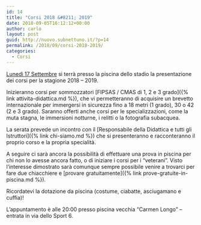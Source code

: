 ```yaml
---
id: 14
title: "Corsi 2018 &#8211; 2019"
date: 2018-09-05T16:12:12+00:00
author: carlo
layout: post
guid: http://nuovo.subnettuno.it/?p=14
permalink: /2018/09/corsi-2018-2019/
categories:
  - Corsi
---
```


[Lunedì 17 Settembre](https://www.facebook.com/events/314665579306466/) si terrà presso la piscina dello stadio la presentazione dei corsi per la stagione 2018 &#8211; 2019.

Inizieranno corsi per sommozzatori [FIPSAS / CMAS di 1, 2 e 3 grado]({% link attivita-didattica.md %}), che vi permetteranno di acquisire un brevetto internazionale per immergersi in sicurezza fino a 18 metri (1 grado), 30 o 42 (2 e 3 grado). Saranno offerti anche corsi per le specializzazioni, come la muta stagna, le immersioni notturne, i relitti o la fotografia subacquea.

La serata prevede un incontro con il [Responsabile della Didattica e tutti gli Istruttori]({% link chi-siamo.md %}) che si presenteranno e racconteranno il proprio corso e la propria specialità.

A seguire ci sarà ancora la possibilità di effettuare una prova in piscina per chi non lo avesse ancora fatto, o di iniziare i corsi per i &#8220;veterani&#8221;. Visto l&#8217;interesse dimostrato sarà comunque sempre possibile venire a trovarci per fare due chiacchiere e [provare gratuitamente]({% link prove-gratuite-in-piscina.md %}).

Ricordatevi la dotazione da piscina (costume, ciabatte, asciugamano e cuffia)!

L&#8217;appuntamento è alle 20:00 presso piscina vecchia &#8220;Carmen Longo&#8221; &#8211; entrata in via dello Sport 6.
